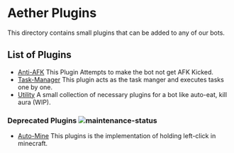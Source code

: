 # Aether Plugins

This directory contains small plugins that can be added to any of our bots.

## List of Plugins

* [Anti-AFK](./anti-afk/README.md) This Plugin Attempts to make the bot not get AFK Kicked.
* [Task-Manager](./task-manager/README.md) This plugin acts as the task manger and executes tasks one by one.
* [Utility](./utility/README.md) A small collection of necessary plugins for a bot like auto-eat, kill aura (WIP).

### Deprecated Plugins ![maintenance-status](https://img.shields.io/badge/maintenance-deprecated-red.svg)
* [Auto-Mine](https://github.com/AS1100K/aether/tree/deprecated/plugins/auto-mine) This plugins is the implementation of holding left-click in minecraft.
